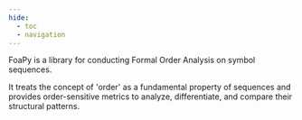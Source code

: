 ```yaml
---
hide:
  - toc
  - navigation
---
```

<style>
h1 {
  display: none;
}
</style>
# FoaPy
FoaPy is a library for conducting Formal Order Analysis on symbol sequences.

It treats the concept of 'order' as a fundamental property of sequences and provides order-sensitive metrics to analyze, differentiate, and compare their structural patterns.

<div id="playground-root"></div>
<script type="module">
  import { mount } from './assets/js/playground.js';
  const helpersCode=`import streamlit as st
import foapy
import numpy as np
from streamlit_sortables import sort_items

if 'characteristics' not in st.session_state:
  st.session_state['characteristics'] = []

if 'sort_mode' not in st.session_state:
  st.session_state['sort_mode'] = None

def set_theme():
  st.markdown('<link rel="stylesheet" href="assets/css/streamlit.css">', unsafe_allow_html=True)

def source_widget(text):
    set_theme()
    source = st.text_area("", text,
      key="source")
    source = source.replace("\\n", " ").lower()
    separator = st.text_input("Split by", " ").lower()

    source = source.split(separator) if separator else list(source)

    if st.session_state.sort_mode == "alphabetically":
      source = sorted(source)
    elif st.session_state.sort_mode == "random":
      rng = np.random.default_rng(st.session_state['random_seed'])
      source = list(rng.permutation(source))

    return source

def capitalize(value):
  return value.title()

def saveRandomOrderSeed():
  if st.session_state.sort_mode == "random":
    rng = np.random.default_rng()
    seeds = rng.integers(2^32, size=1)
    st.session_state['random_seed'] = seeds[0]

def sort_modes_widget():
  if len(st.session_state['characteristics']):
    with st.popover(":material/stat_3: Drag and drop to change the order or use this modes", use_container_width=True):
      st.segmented_control("", options=["alphabetically", "random"], key="sort_mode", format_func=capitalize, on_change=saveRandomOrderSeed)

def ordered(value):
  sequence = sort_items(value)
  sort_modes_widget()
  return sequence

def palette(seq):
  import numpy as np
  import seaborn as sns

  power = len(seq)
  palette = "husl" if power > 20 else "tab20"
  return np.asarray(
    sns.color_palette(palette, power).as_hex()
  )

def display(seq, colors):
  from streamlit_extras.tags import tagger_component
  set_theme()

  if len(seq) != len(colors):
    tagger_component("", seq, list(colors[seq]))
  else:
    tagger_component("", seq, list(colors))

def array2image(seq, colors):
  import io
  import base64
  import numpy as np
  from skimage.transform import rescale
  from PIL import Image

  # Create a 1D image from the colors array
  colors_array = np.array(
    [
      tuple(
        int(c.lstrip('#')[i:i+2], 16) for i in (0, 2, 4)
      ) for c in colors[seq]
    ]
  )

  colors_array = colors_array.reshape(1, len(colors[seq]), 3)
  colors_array = rescale(colors_array, [25, 5, 1], order=0)

  # Convert to base64
  buffered = io.BytesIO()
  img = Image.fromarray(np.uint8(colors_array))
  img.save(buffered, format="PNG")
  img_str = base64.b64encode(buffered.getvalue()).decode()
  return f"data:image/png;base64,{img_str}"

column_config = {
  "order": None,
  "img": st.column_config.ImageColumn(
    "Order",
    help="Order",
    width="medium"
  ),
  "arithmetic mean": st.column_config.NumberColumn(
    "Δa",
    help="Arithmetic mean",
  ),
  "geometric mean": st.column_config.NumberColumn(
    "Δg",
    help="Geometric mean",
  ),
  "average remotness": st.column_config.NumberColumn(
    "g",
    help="Average remotness",
  ),
  "depth": st.column_config.NumberColumn(
    "G",
    help="Depth",
  ),
  "identifying information": st.column_config.NumberColumn(
    "H",
    help="Identifying informations / Entropy",
  ),
  "descriptive information": st.column_config.NumberColumn(
    "D",
    help="Descriptive information",
  ),
  "regularity": st.column_config.NumberColumn(
    "r",
    help="Regularity",
  ),
  "uniformity": st.column_config.NumberColumn(
    "u",
    help="Uniformity",
  )
}

def store_data(item):
  import pandas as pd

  def form_callback(data):
    first_time = len(st.session_state['characteristics']) == 0
    for item in st.session_state['characteristics']:
      if item["img"] == data["img"]:
        return
    st.session_state['characteristics'].append(data)
    if first_time:
      st.balloons()

  df = pd.DataFrame([item])

  st.dataframe(df,
    column_config=column_config,
    use_container_width=True,
    hide_index=True,
    key="current"
  )

  st.button("Add to chart",
    help="Add measures to chart",
    on_click=form_callback,
    args=(item,),
    type="secondary",
    use_container_width=True
  )
  if len(st.session_state['characteristics']):
    st.info("Now change the order to see the difference",  icon=":material/stat_3:")

def display_data(current):
  import altair as alt
  import pandas as pd

  if not st.session_state.characteristics:
    return

  data = st.session_state.characteristics if st.session_state.characteristics else [current]

  df = pd.DataFrame(data)

  df_chart = pd.DataFrame([current] + st.session_state.characteristics)

  chart, table = st.tabs(["Chart", "Data"])

  with table:
    st.dataframe(df,
      column_config=column_config,
      use_container_width=True,
      hide_index=True
    )

  options = list(current.keys())[1:]

  def options_format_callback(option):
    if column_config[option]:
      data = column_config[option]
      return f"{data['label']} ({data['help']})"
    return option.title()

  with chart:
    with st.popover("axis", use_container_width=True):
      x = st.selectbox(
          "X",
          key="x",
          index=0,
          options=options,
          format_func=options_format_callback
      )
      y = st.selectbox(
          "Y",
          key="y",
          index=1,
          options=options[1:],
          format_func=options_format_callback
      )

    if x == "order":
      x_encode = alt.X(x, type="ordinal")
      x_order_encode = alt.X(x, type="ordinal", axis=alt.Axis(labelExpr=""))
    else:
      x_encode = x
      x_order_encode = alt.X(x, type="ordinal", axis=alt.Axis(labelExpr=""))
    c = (
       alt.Chart(df_chart)
       .mark_line(point = True)
       .encode(
         x=x_encode,
         y=alt.Y(y, type="quantitative"),
       )
       +
       alt.Chart(df_chart)
       .mark_image(height=10)
       .transform_calculate(y, "-.4")
       .encode(
         x=x_order_encode,
         y=alt.Y(y, type="quantitative", scale=alt.Scale(domain=[0, 10])),
         url=alt.Url("img", type="nominal"),
         tooltip=alt.Tooltip("order"),
       )
    )

    st.altair_chart(c, use_container_width=True)

def draw_chart(item):
  store_data(item)
  display_data(item)
`;

  const code=`import streamlit as st
import foapy
import numpy as np
from helpers import array2image, palette, display
from helpers import draw_chart, ordered, source_widget

'''
### Formal Order Analysis decomposes
'''

with st.popover("__a sequence__", use_container_width=True):
    source = source_widget(
"""Peter Piper picked a peck of pickled peppers
A peck of pickled peppers Peter Piper picked
If Peter Piper picked a peck of pickled peppers
Where's the peck of pickled peppers Peter Piper picked"""
)

sequence = ordered(source)

'into'

order, alphabet = foapy.order(
  sequence, return_alphabet=True
)
orderCongeneric = foapy.ma.order(np.asarray(sequence))

colors = palette(alphabet)

'''### alphabet'''
display(alphabet, colors)
'and'
'''### order'''
display(order, colors)

'''
### and provides various order-sensitive measures
'''
intervals = foapy.intervals(
  order, foapy.binding.start, foapy.mode.cycle
)
intervalsCongeneric = foapy.ma.intervals(
  orderCongeneric, foapy.binding.start, foapy.mode.cycle
)

current = {
  "img": array2image(order, colors),
  "order": np.array2string(order),
  "arithmetic mean": foapy.characteristics.arithmetic_mean(intervals),
  "geometric mean": foapy.characteristics.geometric_mean(intervals),
  "average remotness": foapy.characteristics.average_remoteness(intervals),
  "depth": foapy.characteristics.depth(intervals),
  "identifying information": foapy.characteristics.identifying_information(intervalsCongeneric),
  "descriptive information": foapy.characteristics.descriptive_information(intervalsCongeneric),
  "regularity": foapy.characteristics.regularity(intervalsCongeneric),
  "uniformity": foapy.characteristics.uniformity(intervalsCongeneric),
}

draw_chart(current)




`

      // The library is available as ReactStlitePlayground
      mount({
        initialCode: code,
        files: {
          "helpers.py": helpersCode,
        },
        requirements: [
          "https://intervals-mining-lab.github.io/foapy/streamlit-frontpage/assets/streamlit_sortables-0.3.1-py3-none-any.whl",
          "foapy",
          "pandas",
          "streamlit-extras==0.6.0",
          "seaborn",
          "scikit-image"
        ],
      },
      document.getElementById("playground-root")
      );
</script>
